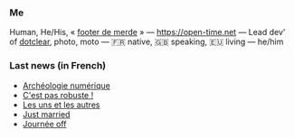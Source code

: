 ### Me

Human, He/His, « [footer de merde](https://open-time.net/post/2013/07/17/La-veritable-histoire-du-Footer-de-merde-) » — https://open-time.net — Lead dev' of [dotclear](https://git.dotclear.org/dev/dotclear), photo, moto — 🇫🇷 native, 🇬🇧 speaking, 🇪🇺 living — he/him

### Last news (in French)

<!-- BLOG-POST-LIST:START -->
- [Archéologie numérique](https://open-time.net/post/2022/09/07/Archeologie-numerique)
- [C&#39;est pas robuste !](https://open-time.net/post/2022/09/06/C-est-pas-robuste-)
- [Les uns et les autres](https://open-time.net/post/2022/09/05/Les-uns-et-les-autres)
- [Just married](https://open-time.net/post/2022/09/04/Just-married)
- [Journée off](https://open-time.net/post/2022/09/03/Journee-off)
<!-- BLOG-POST-LIST:END -->
